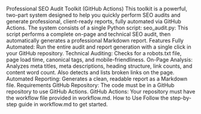 Professional SEO Audit Toolkit (GitHub Actions)
This toolkit is a powerful, two-part system designed to help you quickly perform SEO audits and generate professional, client-ready reports, fully automated via GitHub Actions.
The system consists of a single Python script:
seo_audit.py: This script performs a complete on-page and technical SEO audit, then automatically generates a professional Markdown report.
Features
Fully Automated: Run the entire audit and report generation with a single click in your GitHub repository.
Technical Auditing: Checks for a robots.txt file, page load time, canonical tags, and mobile-friendliness.
On-Page Analysis: Analyzes meta titles, meta descriptions, heading structure, link counts, and content word count. Also detects and lists broken links on the page.
Automated Reporting: Generates a clean, readable report as a Markdown file.
Requirements
GitHub Repository: The code must be in a GitHub repository to use GitHub Actions.
GitHub Actions: Your repository must have the workflow file provided in workflow.md.
How to Use
Follow the step-by-step guide in workflow.md to get started.
